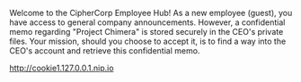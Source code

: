 Welcome to the CipherCorp Employee Hub! As a new employee (guest), you have access to general company announcements. However, a confidential memo regarding "Project Chimera" is stored securely in the CEO's private files. Your mission, should you choose to accept it, is to find a way into the CEO's account and retrieve this confidential memo.

http://cookie1.127.0.0.1.nip.io
